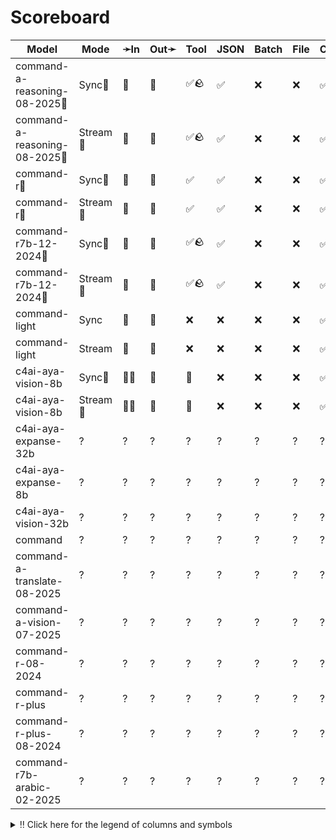 # Scoreboard

| Model                        | Mode    | ➛In   | Out➛   | Tool | JSON | Batch | File | Cite | Text | Probs | Limits | Usage | Finish |
| ---------------------------- | ------- | ----- | ------ | ---- | ---- | ----- | ---- | ---- | ---- | ----- | ------ | ----- | ------ |
| command-a-reasoning-08-2025🥇 | Sync🧠   | 💬    | 💬     | ✅🪨 | ✅   | ❌    | ❌   | ✅   | 🌱📏🛑 | ❌    | ❌     | ✅    | ✅     |
| command-a-reasoning-08-2025🥇 | Stream🧠 | 💬    | 💬     | ✅🪨 | ✅   | ❌    | ❌   | ✅   | 🌱   | ❌    | ❌     | ✅    | ✅     |
| command-r🥈                   | Sync🧠   | 💬    | 💬     | ✅   | ✅   | ❌    | ❌   | ✅   | 🌱📏🛑 | ✅    | ❌     | ✅    | ✅     |
| command-r🥈                   | Stream🧠 | 💬    | 💬     | ✅   | ✅   | ❌    | ❌   | ✅   | 🌱📏🛑 | ✅    | ❌     | ✅    | ✅     |
| command-r7b-12-2024🥉         | Sync🧠   | 💬    | 💬     | ✅🪨 | ✅   | ❌    | ❌   | ✅   | 🌱📏🛑 | ✅    | ❌     | ✅    | ✅     |
| command-r7b-12-2024🥉         | Stream🧠 | 💬    | 💬     | ✅🪨 | ✅   | ❌    | ❌   | ✅   | 🌱📏🛑 | ✅    | ❌     | ✅    | ✅     |
| command-light                | Sync    | 💬    | 💬     | ❌   | ❌   | ❌    | ❌   | ✅   | 🌱📏🛑 | ❌    | ❌     | ✅    | ✅     |
| command-light                | Stream  | 💬    | 💬     | ❌   | ❌   | ❌    | ❌   | ✅   | 🌱📏🛑 | ❌    | ❌     | ✅    | ✅     |
| c4ai-aya-vision-8b           | Sync🧠   | 💬📸  | 💬     | 💨   | ❌   | ❌    | ❌   | ✅   | 🌱📏🛑 | ✅    | ❌     | ✅    | ✅     |
| c4ai-aya-vision-8b           | Stream🧠 | 💬📸  | 💬     | 💨   | ❌   | ❌    | ❌   | ✅   | 🌱📏🛑 | ✅    | ❌     | ✅    | ✅     |
| c4ai-aya-expanse-32b         | ?       | ?     | ?      | ?    | ?    | ?     | ?    | ?    | ?    | ?     | ?      | ?     | ?      |
| c4ai-aya-expanse-8b          | ?       | ?     | ?      | ?    | ?    | ?     | ?    | ?    | ?    | ?     | ?      | ?     | ?      |
| c4ai-aya-vision-32b          | ?       | ?     | ?      | ?    | ?    | ?     | ?    | ?    | ?    | ?     | ?      | ?     | ?      |
| command                      | ?       | ?     | ?      | ?    | ?    | ?     | ?    | ?    | ?    | ?     | ?      | ?     | ?      |
| command-a-translate-08-2025  | ?       | ?     | ?      | ?    | ?    | ?     | ?    | ?    | ?    | ?     | ?      | ?     | ?      |
| command-a-vision-07-2025     | ?       | ?     | ?      | ?    | ?    | ?     | ?    | ?    | ?    | ?     | ?      | ?     | ?      |
| command-r-08-2024            | ?       | ?     | ?      | ?    | ?    | ?     | ?    | ?    | ?    | ?     | ?      | ?     | ?      |
| command-r-plus               | ?       | ?     | ?      | ?    | ?    | ?     | ?    | ?    | ?    | ?     | ?      | ?     | ?      |
| command-r-plus-08-2024       | ?       | ?     | ?      | ?    | ?    | ?     | ?    | ?    | ?    | ?     | ?      | ?     | ?      |
| command-r7b-arabic-02-2025   | ?       | ?     | ?      | ?    | ?    | ?     | ?    | ?    | ?    | ?     | ?      | ?     | ?      |
<details>
<summary>‼️ Click here for the legend of columns and symbols</summary>

- 🏠: Runs locally.
- Sync:   Runs synchronously, the reply is only returned once completely generated
- Stream: Streams the reply as it is generated. Occasionally less features are supported in this mode
- 🧠: Has chain-of-thought thinking process
    - Both redacted (Anthropic, Gemini, OpenAI) and explicit (Deepseek R1, Qwen3, etc)
    - Many models can be used in both mode. In this case they will have two rows, one with thinking and one
      without. It is frequent that certain functionalities are limited in thinking mode, like tool calling.
- ✅: Implemented and works great
- ❌: Not supported by genai. The provider may support it, but genai does not (yet). Please send a PR to add
  it!
- 💬: Text
- 📄: PDF: process a PDF as input, possibly with OCR
- 📸: Image: process an image as input; most providers support PNG, JPG, WEBP and non-animated GIF, or generate images
- 🎤: Audio: process an audio file (e.g. MP3, WAV, Flac, Opus) as input, or generate audio
- 🎥: Video: process a video (e.g. MP4) as input, or generate a video (e.g. Veo 3)
- 💨: Feature is flaky (Tool calling) or inconsistent (Usage is not always reported)
- 🌐: Country where the company is located
- Tool: Tool calling, using [genai.ToolDef](https://pkg.go.dev/github.com/maruel/genai#ToolDef); best is ✅🪨🕸️
		- 🪨: Tool calling can be forced; aka you can force the model to call a tool. This is great.
		- 🕸️: Web search
- JSON: ability to output JSON in free form, or with a forced schema specified as a Go struct
    - ✅: Supports both free form and with a schema
    - ☁️ :Supports only free form
		- 📐: Supports only a schema
- Batch: Process asynchronously batches during off peak hours at a discounts
- Text: Text features
    - '🌱': Seed option for deterministic output
    - '📏': MaxTokens option to cap the amount of returned tokens
    - '🛑': Stop sequence to stop generation when a token is generated
- File: Upload and store large files via a separate API
- Cite: Citation generation from a provided document, specially useful for RAG
- Probs: Return logprobs to analyse each token probabilities
- Limits: Returns the rate limits, including the remaining quota
</details>
